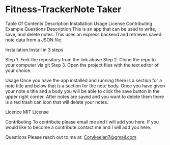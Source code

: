 # Fitness-TrackerNote Taker
Table Of Contents
Description
Installation
Usage
License
Contributing
Example
Questions
Description
This is an app that can be used to write, save, and delete notes. This uses an express backend and retrieves saved note data from a JSON file.

Installation
Install in 3 steps

Step 1. Fork the repository from the link above Step 2. Clone the repo to your computer via git Step 3. Open the project files with the text editor of your choice.

Usage
Once you have the app installed and running there is a section for a note title and below that is a section for the note body. Once you have given your note a title and a body you will be able to click the save button in the upper right corner. After notes are saved and you want to delete them there is a red trash can icon that will delete your notes.

Licence
MIT License

Contributing
To contribute please email me and I will add you here. If you would like to become a contribute contact me and I will add you here.

Questions
Please reach out to me at: Corykeelan7@gmail.com
